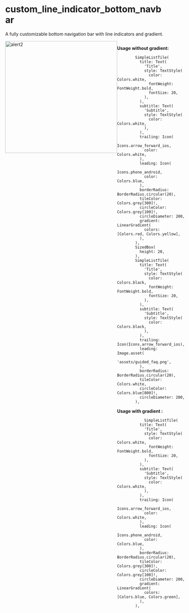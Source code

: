 # custom_line_indicator_bottom_navbar

A fully customizable bottom navigation bar with line indicators and gradient.

<div style="display:flex">
<img width="355" alt="alert2" src="https://user-images.githubusercontent.com/44444254/145979456-6bb152cc-1906-420f-b2a8-b0ec1615b1a6.png" width="200">
<div/>

<b>Usage without gradient: </b>

            SimpleListTile(
              title: Text(
                'Title',
                style: TextStyle(
                  color: Colors.white,
                  fontWeight: FontWeight.bold,
                  fontSize: 20,
                ),
              ),
              subtitle: Text(
                'Subtitle',
                style: TextStyle(
                  color: Colors.white,
                ),
              ),
              trailing: Icon(
                Icons.arrow_forward_ios,
                color: Colors.white,
              ),
              leading: Icon(
                Icons.phone_android,
                color: Colors.blue,
              ),
              borderRadius: BorderRadius.circular(20),
              tileColor: Colors.grey[300]!,
              circleColor: Colors.grey[100]!,
              circleDiameter: 200,
              gradient: LinearGradient(
                colors: [Colors.red, Colors.yellow],
              ),
            ),
            SizedBox(
              height: 20,
            ),
            SimpleListTile(
              title: Text(
                'Title',
                style: TextStyle(
                  color: Colors.black,
                  fontWeight: FontWeight.bold,
                  fontSize: 20,
                ),
              ),
              subtitle: Text(
                'Subtitle',
                style: TextStyle(
                  color: Colors.black,
                ),
              ),
              trailing: Icon(Icons.arrow_forward_ios),
              leading: Image.asset(
                'assets/guided_faq.png',
              ),
              borderRadius: BorderRadius.circular(20),
              tileColor: Colors.white,
              circleColor: Colors.blue[800]!,
              circleDiameter: 200,
            ),


<b>Usage with gradient : </b>

                SimpleListTile(
              title: Text(
                'Title',
                style: TextStyle(
                  color: Colors.white,
                  fontWeight: FontWeight.bold,
                  fontSize: 20,
                ),
              ),
              subtitle: Text(
                'Subtitle',
                style: TextStyle(
                  color: Colors.white,
                ),
              ),
              trailing: Icon(
                Icons.arrow_forward_ios,
                color: Colors.white,
              ),
              leading: Icon(
                Icons.phone_android,
                color: Colors.blue,
              ),
              borderRadius: BorderRadius.circular(20),
              tileColor: Colors.grey[300]!,
              circleColor: Colors.grey[100]!,
              circleDiameter: 200,
              gradient: LinearGradient(
                colors: [Colors.blue, Colors.green],
              ),
            ),
